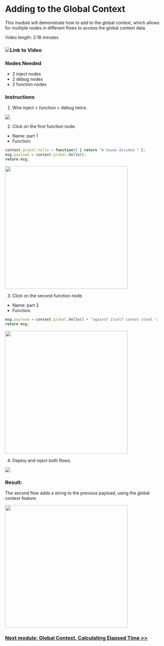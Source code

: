 # Adding to the Global Context

This module will demonstrate how to add to the global context, which allows for multiple nodes in different flows to access the global context data. 

Video length: 2:18 minutes

### ![Link to Video](https://youtu.be/O9IjB-d-ow4)

<h3>Nodes Needed</h3>

- 2 inject nodes
- 2 debug nodes
- 2 function nodes

<h3>Instructions</h3>

1. Wire inject > function > debug twice.

<img src="https://github.ibm.com/L-Gamerman/NodeRedEducation/blob/master/Chapter%201%20-%20Getting%20Started/Screenshots/flow_w:o_names.png" width="">

2. Click on the first function node.

  - Name: part 1
  - Function: 
 
``` javascript
context.global.hello = function() { return "A house divided " };
msg.payload = context.global.hello();
return msg;
```

<img src="https://github.ibm.com/L-Gamerman/NodeRedEducation/blob/master/Chapter%201%20-%20Getting%20Started/Screenshots/function_part1.png" width="400">

3. Click on the second function node.

  - Name: part 2
  - Function:
  
``` javascript
msg.payload = context.global.hello() + "against itself cannot stand.";
return msg;
```

<img src="https://github.ibm.com/L-Gamerman/NodeRedEducation/blob/master/Chapter%201%20-%20Getting%20Started/Screenshots/function_part2.png" width="400">

4. Deploy and inject both flows. 

<img src="https://github.ibm.com/L-Gamerman/NodeRedEducation/blob/master/Chapter%201%20-%20Getting%20Started/Screenshots/flow_w_names.png" width="">

### Result: 

The second flow adds a string to the previous payload, using the global context feature.

<img src="https://github.ibm.com/L-Gamerman/NodeRedEducation/blob/master/Chapter%201%20-%20Getting%20Started/Screenshots/Global_context_result.png" width="400">

### [Next module: Global Context, Calculating Elapsed Time >>](https://github.ibm.com/L-Gamerman/NodeRedEducation/blob/master/Chapter%204%20-%20Function%20Nodes/2.%20Global%20Context/Global%20Context%2C%20Calculating%20Elapsed%20Time.md)
